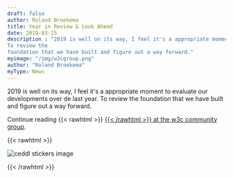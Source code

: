 ```yaml
---
draft: false
author: Roland Broekema
title: Year in Review & Look Ahead
date: 2019-03-15
description : "2019 is well on its way, I feel it's a appropriate moment to evaluate our developments over de last year.
To review the
foundation that we have built and figure out a way forward."
myimage: "/img/w3cgroup.png"
author: "Roland Broekema"
myType: News
---
```


2019 is well on its way, I feel it's a appropriate moment to evaluate our developments over de last year. To review the
foundation that we have built and figure out a way forward.

Continue
reading
{{< rawhtml >}}
<a href="https://www.w3.org/community/ceddl-webspec/2019/03/15/march-2019-year-in-review-look-ahead/" rel="nofollow noopener" target="_blank">
{{< /rawhtml >}}
at the w3c community group</a>.

{{< rawhtml >}}
<p><img src="/img/w3cgroup.png" alt="ceddl stickers image"></p>
{{< /rawhtml >}}